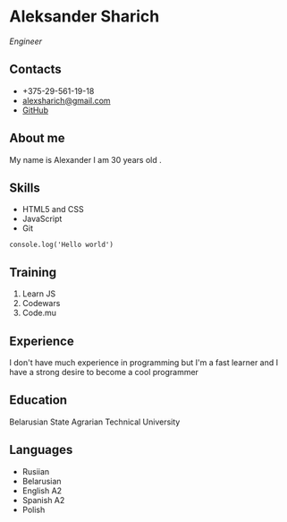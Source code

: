 # Aleksander Sharich

*Engineer*

## Contacts

+ +375-29-561-19-18
+ alexsharich@gmail.com
+ [GitHub](https://github.com/alexsharich)

## About me 

My name is Alexander I am 30 years old .

## Skills
+ HTML5 and CSS
+ JavaScript
+ Git

~~~
console.log('Hello world')
~~~

## Training

1. Learn JS
2. Codewars
3. Code.mu

## Experience

I don't have much experience in programming but I'm a fast learner and I have a strong desire to become a cool programmer

## Education
Belarusian State Agrarian Technical University

## Languages

+ Rusiian 
+ Belarusian
+ English A2
+ Spanish A2
+ Polish



